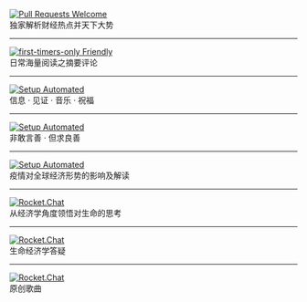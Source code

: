 

[![Pull Requests Welcome](https://img.shields.io/badge/video-%E6%AF%8F%E5%91%A8%E4%B8%80%E8%AF%BE-green)](https://xbxmt.github.io/zc.github.io/)  
独家解析财经热点并天下大势

---
[![first-timers-only Friendly](https://img.shields.io/badge/Article-晓观天下-yellow)](https://xbxmt.github.io/Articl.github.io/)<br>
日常海量阅读之摘要评论

---
[![Setup Automated](https://img.shields.io/badge/video-%E7%89%B9%E5%88%AB%E6%B4%BB%E5%8A%A8-orange)](https://xbxmt.github.io/tbhd.github.io/)<br>
信息 · 见证 · 音乐 · 祝福

---
[![Setup Automated](https://img.shields.io/badge/video-%E5%96%84%E5%95%86%E5%88%86%E4%BA%AB-ff69b4)](https://xbxmt.github.io/ssfx/)<br>
非敢言善 · 但求良善

---
[![Setup Automated](https://img.shields.io/badge/video-病毒启示录-red)](https://xbxmt.github.io/bid.github.io/)<br>
疫情对全球经济形势的影响及解读

---
[![Rocket.Chat](https://img.shields.io/badge/video-%E7%94%9F%E5%91%BD%E7%BB%8F%E6%B5%8E%E5%AD%A6-blue)](https://xbxmt.github.io/jj.github.io/)<br>
从经济学角度领悟对生命的思考

---
[![Rocket.Chat](https://img.shields.io/badge/video-%E7%94%9F%E5%91%BD%E7%BB%8F%E6%B5%8E%E5%AD%A6%E9%97%AE%E7%AD%94-informational)](https://xbxmt.github.io/1b.github.io/)<br>
生命经济学答疑

---
[![Rocket.Chat](https://img.shields.io/badge/%E2%99%AC-%E5%8E%9F%E5%88%9B%E6%AD%8C%E6%9B%B2-yellowgreen)](https://xbxmt.github.io/music.github.io/)<br>
原创歌曲
